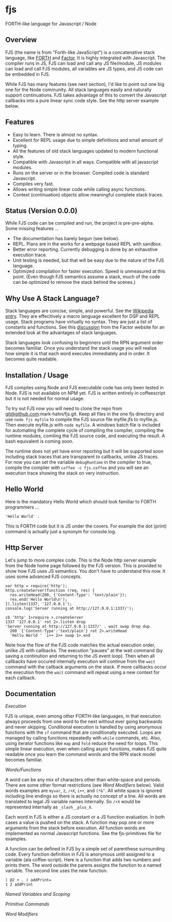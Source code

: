 fjs
===

FORTH-like language for Javascript / Node

Overview
--------

FJS (the name is from "Forth-like JavaScript") is a concatenative stack language, like [FORTH](http://www.forth.com/forth/) and [Factor](http://factorcode.org/). It is highly integrated with Javascript.  The compiler runs in JS, FJS can load and call any JS file/module, JS modules can load and call FJS modules, all variables are JS types, and JS code can be embedded in FJS.

While FJS has many features (see next section), I'd like to point out one big one for the Node community. All stack languages easily and naturally support continuations.  FJS takes advantage of this to convert the Javascript callbacks into a pure linear sync code style.  See the http server example below.

Features
--------

- Easy to learn.  There is almost no syntax.
- Excellent for REPL usage due to simple definitions and small amount of typing.
- All the features of old stack languages updated to modern functional style.
- Compatible with Javascript in all ways. Compatible with all javascript modules.
- Runs on the server or in the browser.  Compiled code is standard Javascript.
- Compiles very fast.
- Allows writing simple linear code while calling async functions.
- Context (continuation) objects allow meaningful complete stack traces.

Status (Version 0.0.0)
----------------------

While FJS code can be compiled and run, the project is pre-pre-alpha.  Some missing features ...

- The documentation has barely begun (see below).
- REPL.  Plans are in the works for a webpage based REPL with sandbox.
- Better error reporting. Currently debugging is done by an exhaustive execution trace.
- Unit testing is needed, but that will be easy due to the nature of the FJS language.
- Optimized compilation for faster execution.  Speed is unmeasured at this point. (Even though FJS semantics assume a stack, much of the code can be optimized to remove the stack behind the scenes.)


Why Use A Stack Language?
-------------------------

Stack languages are concise, simple, and powerful. See the [Wikipedia entry](http://en.wikipedia.org/wiki/Stack-oriented_programming_language). They are effecitively a macro language excellent for DSP and REPL usage.  Stack programs have virtually no syntax. They are just a list of constants and functions.  See this [discussion](http://concatenative.org/wiki/view/Concatenative%20language) from the Factor website for an extended look at the advantages of stack languages.

Stack languages look confusing to beginners until the RPN argument order becomes familiar.  Once you understand the stack usage you will realize how simple it is that each word executes immediately and in order.  It becomes quite readable.

Installation / Usage
--------------------

FJS compiles using Node and FJS executable code has only been tested in Node.  FJS is not available on NPM yet. FJS is written entirely in coffeescript but it is not needed for normal usage.

To try out FJS now you will need to clone the repo from git@github.com:mark-hahn/fjs.git.  Keep all files in the one fjs directory and use `node fjs myfile` to compile the FJS source file myfile.jfs to myfile.js. Then execute myfile.js with `node myfile`.  A windows batch file is included for automating the complete cycle of compiling the compiler, compiling the runtime modules, comiling the FJS source code, and executing the result. A bash equivalent is coming soon.

The runtime does not yet have error reporting but it will be supported soon including stack traces that are transparent to callbacks, unlike JS traces.  For now you can set the variable `debugRuntime` in the compiler to true, compile the compiler with `coffee -c fjs.coffee` and you will see an execution trace showing the stack on very instruction.

Hello World
-----------

Here is the mandatory Hello World which should look familiar to FORTH programmers ...

    'Hello World' .

This is FORTH code but it is JS under the covers.  For example the dot (print) command is actually just a synonym for console.log.

Http Server
-----------
Let's jump to more complex code.  This is the Node http server example from the Node home page followed by the FJS version. This is provided to show how FJS uses JS semantics.  You don't have to understand this now.  It uses some advanced FJS concepts.

	var http = require('http');
	http.createServer(function (req, res) {
	  res.writeHead(200, {'Content-Type': 'text/plain'});
	  res.end('Hello World\n');
	}).listen(1337, '127.0.0.1');
	console.log('Server running at http://127.0.0.1:1337/');

	cb 'http' 1>require >.createServer
	1337 '127.0.0.1' rot 2>.listen drop
	'Server running at http://127.0.0.1:1337/' . wait swap drop dup
	  200 `{'Content-Type':'text/plain'} rot 2>.writeHead
	  'Hello World ' `i++ 2>+ swap 1>.end

Note how the flow of the FJS code matches the actual execution order, unlike JS with callbacks.  The execution "pauses" at the wait command (by saving a continution and returning to the JS event loop).  Then when all callbacks have occured internally execution will continue from the `wait` command with the callback arguments on the stack.  If more callbacks occur the execution from the `wait` command will repeat using a new context for each callback.

Documentation
-------------

*Execution*

FJS is unique, even among other FORTH-like languages, in that execution always proceeds from one word to the next without ever going backwards and never skipping.  Conditional execution is handled by using anonymous functions with the `if` command that are conditionally executed.  Loops are managed by calling functions repeatedly with `while` commands, etc.  Also, using iterator functions like `map` and `fold` reduce the need for loops.  This simple linear execution, even when calling async functions, makes FJS quite readable once you learn the command words and the RPN stack model becomes familiar.

*Words/Functions*

A word can be any mix of characters other than white-space and periods.  There are some other format restrictions (see *Word Modifiers* below).  Valid words examples are `myvar`, `2`, `/+X`, `i++`, and `(*&^`.  All white space is ignored including line endings so there is actually no concept of a line.  All words are translated to legal JS variable names internally.  So `/+X` would be represented internally as `_slash__plus_X`.

Each word in FJS is either a JS constant or a JS function evaluation.  In both cases a value is pushed on the stack.  A function may pop one or more arguments from the stack before execution.  *All* function words are implemented as normal Javascript functions.  See the fjs-primitives file for examples.

A function can be defined in FJS by a simple set of parenthese surrounding code.  Every function definition in FJS is anonymous until assigned to a variable (ala coffee-script).  Here is a function that adds two numbers and prints them.  The word outside the parens assigns the function to a named variable.  The second line uses the new function.

    ( @2 + . ) addPrint=
    1 2 addPrint

*Named Variables and Scoping*

*Primitive Commands*

*Word Modifiers*



